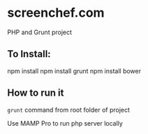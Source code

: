 # screenchef.com
PHP and Grunt project

## To Install:

npm install
npm install grunt
npm install bower


## How to run it

``grunt`` command from root folder of project

Use MAMP Pro to run php server locally
